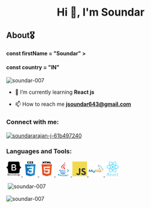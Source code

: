 <h1 align="center">Hi 👋, I'm Soundar</h1>

 <h2>About🎖️</h2>
<h4>const firstName = "Soundar" ></h4> 
<h4>const country = "IN" </h4>

  
</div>
<p align="left"> <img src="https://komarev.com/ghpvc/?username=soundar-007&label=Profile%20views&color=0e75b6&style=flat" alt="soundar-007" /> </p>

- 🌱 I’m currently learning **React js**

- 📫 How to reach me **jsoundar643@gmail.com**

<h3 align="left">Connect with me:</h3>
<p align="left">
<a href="https://linkedin.com/in/soundararajan-j-61b497240" target="blank"><img align="center" src="https://raw.githubusercontent.com/rahuldkjain/github-profile-readme-generator/master/src/images/icons/Social/linked-in-alt.svg" alt="soundararajan-j-61b497240" height="30" width="40" /></a>
</p>

<h3 align="left">Languages and Tools:</h3>
<p align="left"> <a href="https://getbootstrap.com" target="_blank" rel="noreferrer"> <img src="https://raw.githubusercontent.com/devicons/devicon/master/icons/bootstrap/bootstrap-plain-wordmark.svg" alt="bootstrap" width="40" height="40"/> </a> <a href="https://www.w3schools.com/css/" target="_blank" rel="noreferrer"> <img src="https://raw.githubusercontent.com/devicons/devicon/master/icons/css3/css3-original-wordmark.svg" alt="css3" width="40" height="40"/> </a> <a href="https://www.w3.org/html/" target="_blank" rel="noreferrer"> <img src="https://raw.githubusercontent.com/devicons/devicon/master/icons/html5/html5-original-wordmark.svg" alt="html5" width="40" height="40"/> </a> <a href="https://www.java.com" target="_blank" rel="noreferrer"> <img src="https://raw.githubusercontent.com/devicons/devicon/master/icons/java/java-original.svg" alt="java" width="40" height="40"/> </a> <a href="https://developer.mozilla.org/en-US/docs/Web/JavaScript" target="_blank" rel="noreferrer"> <img src="https://raw.githubusercontent.com/devicons/devicon/master/icons/javascript/javascript-original.svg" alt="javascript" width="40" height="40"/> </a> <a href="https://www.mysql.com/" target="_blank" rel="noreferrer"> <img src="https://raw.githubusercontent.com/devicons/devicon/master/icons/mysql/mysql-original-wordmark.svg" alt="mysql" width="40" height="40"/> </a> <a href="https://reactjs.org/" target="_blank" rel="noreferrer"> <img src="https://raw.githubusercontent.com/devicons/devicon/master/icons/react/react-original-wordmark.svg" alt="react" width="40" height="40"/> </a> </p>

<p>&nbsp;<img align="center" src="https://github-readme-stats.vercel.app/api?username=soundar-007&show_icons=true&locale=en" alt="soundar-007" /></p>

<p><img align="center" src="https://github-readme-streak-stats.herokuapp.com/?user=soundar-007&" alt="soundar-007" /></p>
